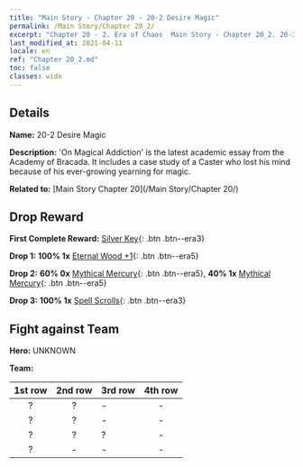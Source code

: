 ```yaml
---
title: "Main Story - Chapter 20 - 20-2 Desire Magic"
permalink: /Main Story/Chapter 20_2/
excerpt: "Chapter 20 - 2. Era of Chaos  Main Story - Chapter 20_2. 20-2 Desire Magic"
last_modified_at: 2021-04-11
locale: en
ref: "Chapter 20_2.md"
toc: false
classes: wide
---
```


## Details

 **Name:** 20-2 Desire Magic

 **Description:** 'On Magical Addiction' is the latest academic essay from the Academy of Bracada. It includes a case study of a Caster who lost his mind because of his ever-growing yearning for magic.

 **Related to:** [Main Story Chapter 20](/Main Story/Chapter 20/)

## Drop Reward

 **First Complete Reward:** [Silver Key](/Items/con_693/){: .btn .btn--era3}

 **Drop 1:** **100% 1x** [Eternal Wood +1](/Items/mat_69/){: .btn .btn--era5}

 **Drop 2:** **60% 0x** [Mythical Mercury](/Items/mat_63/){: .btn .btn--era5}, **40% 1x** [Mythical Mercury](/Items/mat_63/){: .btn .btn--era5}

 **Drop 3:** **100% 1x** [Spell Scrolls](/Items/con_694/){: .btn .btn--era3}


## Fight against Team
 **Hero:** UNKNOWN

 **Team:**


  | 1st row | 2nd row | 3rd row | 4th row |
  |:----:|:----:|:----|:----:|
  | ? | ? | - | - |
  | ? | ? | - | - |
  | ? | ? | ? | - |
  | ? | - | - | - |


